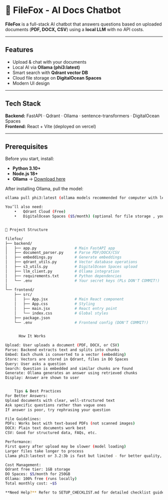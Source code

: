 
# 🦊 FileFox - AI Docs Chatbot

**FileFox** is a full-stack AI chatbot that answers questions based on uploaded documents (**PDF, DOCX, CSV**) using a **local LLM** with no API costs.

---

## Features

- Upload & chat with your documents  
- Local AI via **Ollama (phi3:latest)**  
- Smart search with **Qdrant vector DB**  
- Cloud file storage on **DigitalOcean Spaces**  
- Modern UI design  

---

## Tech Stack

**Backend:** FastAPI · Qdrant · Ollama · sentence-transformers · DigitalOcean Spaces  
**Frontend:** React + Vite (deployed on vercel)

---

## Prerequisites

Before you start, install:

- **Python 3.10+**
- **Node.js 18+**
- **Ollama** → [Download here](https://ollama.com/download)

After installing Ollama, pull the model:
```bash
ollama pull phi3:latest (ollama models recommended for computer with less storage runs smoothly on macbook M1,M2 and windows)

You’ll also need:
	•	Qdrant Cloud (Free)
	•	DigitalOcean Spaces ($5/month) (optional for file storage , you can decide to entirely run it with you local machine storage)


📁 Project Structure

filefox/
├── backend/
│   ├── app.py                 # Main FastAPI app
│   ├── document_parser.py     # Parse PDF/DOCX/CSV
│   ├── embeddings.py          # Generate embeddings
│   ├── qdrant_utils.py        # Vector database operations
│   ├── s3_utils.py            # DigitalOcean Spaces upload
│   ├── llm_client.py          # Ollama integration
│   ├── requirements.txt       # Python dependencies
│   └── .env                   # Your secret keys (PLs DON'T COMMIT!)
│
└── frontend/
    ├── src/
    │   ├── App.jsx            # Main React component
    │   ├── App.css            # Styling
    │   ├── main.jsx           # React entry point
    │   └── index.css          # Global styles
    ├── package.json
    └── .env                   # Frontend config (DON'T COMMIT!)
	

	  How It Works

Upload: User uploads a document (PDF, DOCX, or CSV)
Parse: Backend extracts text and splits into chunks
Embed: Each chunk is converted to a vector (embedding)
Store: Vectors are stored in Qdrant, files in DO Spaces
Query: User asks a question
Search: Question is embedded and similar chunks are found
Generate: Ollama generates an answer using retrieved chunks
Display: Answer are shown to user


    Tips & Best Practices
For Better Answers:
Upload documents with clear, well-structured text
Ask specific questions rather than vague ones
If answer is poor, try rephrasing your question

File Guidelines:
PDFs: Works best with text-based PDFs (not scanned images)
DOCX: Plain text documents work best
CSV: Good for structured data, FAQs, etc.

Performance:
First query after upload may be slower (model loading)
Larger files take longer to process
Llama phi3:lastest or 3.2:3b is fast but limited - for better quality, use larger models

Cost Management:
Qdrant free tier: 1GB storage
DO Spaces: $5/month for 250GB
Ollama: 100% free (runs locally)
Total monthly cost: ~$5

**Need Help?** Refer to SETUP_CHECKLIST.md for detailed checklist guide!